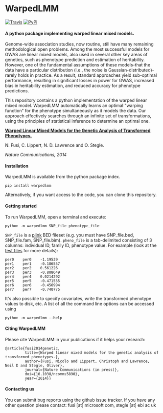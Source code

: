 # WarpedLMM
[![Travis](https://img.shields.io/travis/PMBio/warpedLMM.svg)](https://travis-ci.org/PMBio/warpedLMM)  [![PyPI](https://img.shields.io/pypi/v/warpedlmm.svg)](https://pypi.python.org/pypi/WarpedLMM)

#### A python package implementing warped linear mixed models.

Genome-wide association studies, now routine, still have many remaining methodological open problems. Among the most successful models for GWAS are linear mixed models, also used in several other key areas of genetics, such as phenotype prediction and estimation of heritability. However, one of the fundamental assumptions of these models-that the data have a particular distribution (i.e., the noise is Gaussian-distributed)-rarely holds in practice. As a result, standard approaches yield sub-optimal performance, resulting in significant losses in power for GWAS, increased bias in heritability estimation, and reduced accuracy for phenotype predictions.

This repository contains a python implementation of the warped linear mixed model. WarpedLMM automatically learns an optimal "warping function" for the phenotype simultaneously as it models the data. Our approach effectively searches through an infinite set of transformations, using the principles of statistical inference to determine an optimal one. 


[**Warped Linear Mixed Models for the Genetic Analysis of Transformed Phenotypes.**](http://dx.doi.org/10.1038/ncomms5890)

N. Fusi, C. Lippert, N. D. Lawrence and O. Stegle. 

*Nature Communications, 2014*


#### Installation

WarpedLMM is available from the python package index. 

```shell
pip install warpedlmm
```

Alternatively, if you want access to the code, you can clone this repository.

#### Getting started

To run WarpedLMM, open a terminal and execute:

```shell
python -m warpedlmm SNP_file phenotype_file
```

`SNP_file` is a [plink](http://pngu.mgh.harvard.edu/~purcell/plink/data.shtml) BED fileset (e.g. you must have SNP_file.bed, SNP_file.fam, SNP_file.bim).
`pheno_file` is a tab-delimited consisting of 3 columns: individual ID, family ID, phenotype value. For example (look at the [test files]() for more details):

```shell
per0	per0	-1.19539
per1	per1	-0.186557
per2	per2	0.561226
per3	per3	-0.808649
per4	per4	0.0214292
per5	per5	-0.471555
per6	per6	-0.456994
per7	per7	-0.740775
```
 
It's also possible to specify covariates, write the transformed phenotype values to disk, etc.
A list of all the command line options can be accessed using

```shell
python -m warpedlmm --help
```

#### Citing WarpedLMM

Please cite WarpedLMM in your publications if it helps your research:

    @article{fusi2014genetic,
             title={Warped linear mixed models for the genetic analysis of transformed phenotypes.},
             author={Fusi, Nicolo and Lippert, Christoph and Lawrence, Neil D and Stegle, Oliver},
             journal={Nature Communications (in press)},
             doi={10.1038/ncomms5890},
             year={2014}}               

#### Contacting us 

You can submit bug reports using the github issue tracker. 
If you have any other question please contact: fusi [at] microsoft com, stegle [at] ebi ac uk